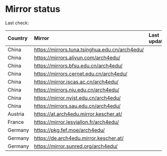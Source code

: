<script src="./time.js"></script>
# Mirror status
Last check: <script type="text/javascript">localize(1739528575.746895);</script>

|Country|Mirror|Last update|
|:------|:-----|:----------|
|China|https://mirrors.tuna.tsinghua.edu.cn/arch4edu/|<script type="text/javascript">localize(1739515293);</script>|
|China|https://mirrors.aliyun.com/arch4edu/|<script type="text/javascript">localize(1739472132);</script>|
|China|https://mirrors.bfsu.edu.cn/arch4edu/|<script type="text/javascript">localize(1739472132);</script>|
|China|https://mirrors.cernet.edu.cn/arch4edu/|<script type="text/javascript">localize(1739472132);</script>|
|China|https://mirror.iscas.ac.cn/arch4edu/|<script type="text/javascript">localize(1739472132);</script>|
|China|https://mirrors.nju.edu.cn/arch4edu/|<script type="text/javascript">localize(1739428973);</script>|
|China|https://mirror.nyist.edu.cn/arch4edu/|<script type="text/javascript">localize(1739472132);</script>|
|China|https://mirrors.sau.edu.cn/arch4edu/|<script type="text/javascript">localize(1731653531);</script>|
|Austria|https://at.arch4edu.mirror.kescher.at/|<script type="text/javascript">localize(1739472132);</script>|
|France|https://mirror.lesviallon.fr/arch4edu/|<script type="text/javascript">localize(1739515293);</script>|
|Germany|https://pkg.fef.moe/arch4edu/|<script type="text/javascript">localize(1739472132);</script>|
|Germany|https://de.arch4edu.mirror.kescher.at/|<script type="text/javascript">localize(1739472132);</script>|
|Germany|https://mirror.sunred.org/arch4edu/|<script type="text/javascript">localize(1739472132);</script>|

<script src="./tablefilter/tablefilter.js"></script>
<script src="./table.js"></script>